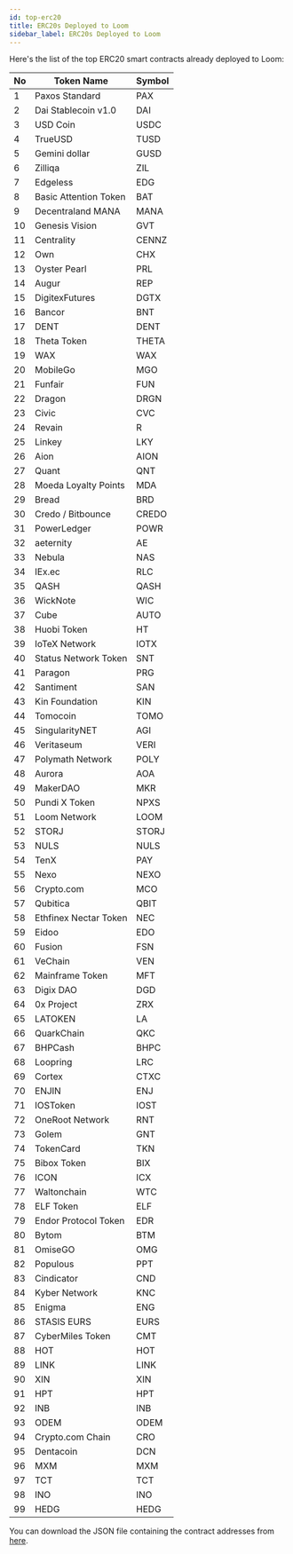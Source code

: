 ```yaml
---
id: top-erc20
title: ERC20s Deployed to Loom
sidebar_label: ERC20s Deployed to Loom
---
```


Here's the list of the top ERC20 smart contracts already deployed to Loom:

| No | Token Name | Symbol |
| --- | --- | --- |
1 | Paxos Standard | PAX |
2 | Dai Stablecoin v1.0 | DAI |
3 | USD Coin | USDC |
4 | TrueUSD | TUSD |
5 | Gemini dollar | GUSD |
6 | Zilliqa | ZIL |
7 | Edgeless | EDG |
8 | Basic Attention Token | BAT |
9 | Decentraland MANA | MANA |
10 | Genesis Vision | GVT |
11 | Centrality | CENNZ |
12 | Own | CHX |
13 | Oyster Pearl | PRL |
14 | Augur | REP |
15 | DigitexFutures | DGTX |
16 | Bancor | BNT |
17 | DENT | DENT |
18 | Theta Token | THETA |
19 | WAX | WAX |
20 | MobileGo | MGO |
21 | Funfair | FUN |
22 | Dragon | DRGN |
23 | Civic | CVC |
24 | Revain | R |
25 | Linkey | LKY |
26 | Aion | AION |
27 | Quant | QNT |
28 | Moeda Loyalty Points | MDA |
29 | Bread | BRD |
30 | Credo / Bitbounce | CREDO |
31 | PowerLedger | POWR |
32 | aeternity | AE |
33 | Nebula | NAS |
34 | IEx.ec | RLC |
35 | QASH | QASH |
36 | WickNote | WIC |
37 | Cube | AUTO |
38 | Huobi Token | HT |
39 | IoTeX Network | IOTX |
40 | Status Network Token | SNT |
41 | Paragon | PRG |
42 | Santiment | SAN |
43 | Kin Foundation | KIN |
44 | Tomocoin | TOMO |
45 | SingularityNET | AGI |
46 | Veritaseum | VERI |
47 | Polymath Network | POLY |
48 | Aurora | AOA |
49 | MakerDAO | MKR |
50 | Pundi X Token | NPXS |
51 | Loom Network | LOOM |
52 | STORJ | STORJ |
53 | NULS | NULS |
54 | TenX | PAY |
55 | Nexo | NEXO |
56 | Crypto.com | MCO |
57 | Qubitica | QBIT |
58 | Ethfinex Nectar Token | NEC |
59 | Eidoo | EDO |
60 | Fusion | FSN |
61 | VeChain | VEN |
62 | Mainframe Token | MFT |
63 | Digix DAO | DGD |
64 | 0x Project | ZRX |
65 | LATOKEN | LA |
66 | QuarkChain | QKC |
67 | BHPCash | BHPC |
68 | Loopring | LRC |
69 | Cortex | CTXC |
70 | ENJIN | ENJ |
71 | IOSToken | IOST |
72 | OneRoot Network | RNT |
73 | Golem | GNT |
74 | TokenCard | TKN |
75 | Bibox Token | BIX |
76 | ICON | ICX |
77 | Waltonchain | WTC |
78 | ELF Token | ELF |
79 | Endor Protocol Token | EDR |
80 | Bytom | BTM |
81 | OmiseGO | OMG |
82 | Populous | PPT |
83 | Cindicator | CND |
84 | Kyber Network | KNC |
85 | Enigma | ENG |
86 | STASIS EURS | EURS |
87 | CyberMiles Token | CMT |
88 | HOT | HOT |
89 | LINK | LINK |
90 | XIN | XIN |
91 | HPT | HPT |
92 | INB | INB |
93 | ODEM | ODEM |
94 | Crypto.com Chain | CRO |
95 | Dentacoin | DCN |
96 | MXM | MXM |
97 | TCT | TCT |
98 | INO | INO |
99 | HEDG | HEDG |

You can download the JSON file containing the contract addresses from [here](/json/topTokensList.json).
